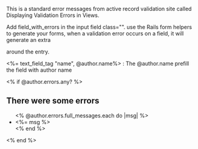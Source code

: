 This is a standard error messages from active record validation site called Displaying Validation Errors in Views.

Add field_with_errors in the input field class="". use the Rails form helpers to generate your forms, when a validation error occurs on a field, it will generate an extra <div> around the entry.

<%= text_field_tag "name", @author.name%> : The @author.name prefill the field with author name

<% if @author.errors.any? %>
  <div id="error_explanation">
    <h2>There were some errors</h2>
    <ul>
      <% @author.errors.full_messages.each do |msg| %>
        <li> <%= msg %></li>
      <% end %>
    </ul>
  </div>
<% end %>
